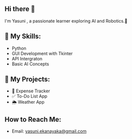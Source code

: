 ## Hi there 👋
I'm Yasuni , a passionate learner exploring AI and Robotics.🚀 
## 🔧 My Skills: 
- Python
- GUI Development with Tkinter
- API Intergraton
- Basic AI Concepts

## 📂 My Projects:
- 📃 Expense Tracker
- ✅ To-Do List App
- 🌦️ Weather App
  
## How to Reach Me:
- Email: yasuni.ekanayaka@gmail.com



